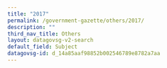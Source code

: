 ```yaml
---
title: "2017"
permalink: /government-gazette/others/2017/
description: ""
third_nav_title: Others
layout: datagovsg-v2-search
default_field: Subject
datagovsg-id: d_14a85aaf98852b002546789e8782a7aa
---
```

